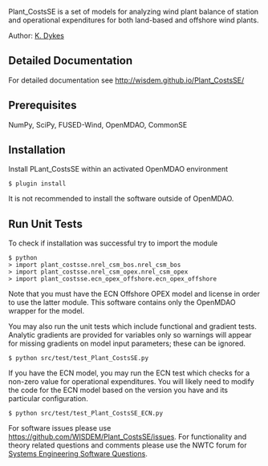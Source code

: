 Plant_CostsSE is a set of models for analyzing wind plant balance of station and operational expenditures for both land-based and offshore wind plants.

Author: [K. Dykes](mailto:katherine.dykes@nrel.gov)

## Detailed Documentation

For detailed documentation see <http://wisdem.github.io/Plant_CostsSE/>

## Prerequisites

NumPy, SciPy, FUSED-Wind, OpenMDAO, CommonSE

## Installation

Install PLant_CostsSE within an activated OpenMDAO environment

	$ plugin install

It is not recommended to install the software outside of OpenMDAO.

## Run Unit Tests

To check if installation was successful try to import the module

	$ python
	> import plant_costsse.nrel_csm_bos.nrel_csm_bos
	> import plant_costsse.nrel_csm_opex.nrel_csm_opex
	> import plant_costsse.ecn_opex_offshore.ecn_opex_offshore

Note that you must have the ECN Offshore OPEX model and license in order to use the latter module.  This software contains only the OpenMDAO wrapper for the model.


You may also run the unit tests which include functional and gradient tests.  Analytic gradients are provided for variables only so warnings will appear for missing gradients on model input parameters; these can be ignored.

	$ python src/test/test_Plant_CostsSE.py

If you have the ECN model, you may run the ECN test which checks for a non-zero value for operational expenditures.  You will likely need to modify the code for the ECN model based on the version you have and its particular configuration.

	$ python src/test/test_Plant_CostsSE_ECN.py

For software issues please use <https://github.com/WISDEM/Plant_CostsSE/issues>.  For functionality and theory related questions and comments please use the NWTC forum for [Systems Engineering Software Questions](https://wind.nrel.gov/forum/wind/viewtopic.php?f=34&t=1002).

